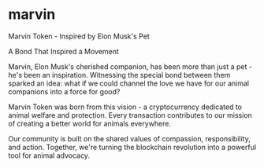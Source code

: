 # marvin
Marvin Token - Inspired by Elon Musk's Pet

A Bond That Inspired a Movement

Marvin, Elon Musk's cherished companion, has been more than just a pet - he's been an inspiration. Witnessing the special bond between them sparked an idea: what if we could channel the love we have for our animal companions into a force for good?

Marvin Token was born from this vision - a cryptocurrency dedicated to animal welfare and protection. Every transaction contributes to our mission of creating a better world for animals everywhere.

Our community is built on the shared values of compassion, responsibility, and action. Together, we're turning the blockchain revolution into a powerful tool for animal advocacy.

